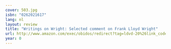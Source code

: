 ```yaml
---
cover: 503.jpg
isbn: "0262021617"
lang: nl
layout: review
title: "Writings on Wright: Selected comment on Frank Lloyd Wright"
url: http://www.amazon.com/exec/obidos/redirect?tag=ldvd-20%26link_code=xm2%26camp=2025%26creative=165953%26path=http://www.amazon.com/gp/redirect.html%253fASIN=0262021617%2526tag=ldvd-20%2526lcode=xm2%2526cID=2025%2526ccmID=165953%2526location=/o/ASIN/0262021617%25253FSubscriptionId=0VJDVJ14KM0P0VXDCQ82
year: 0
---
```

